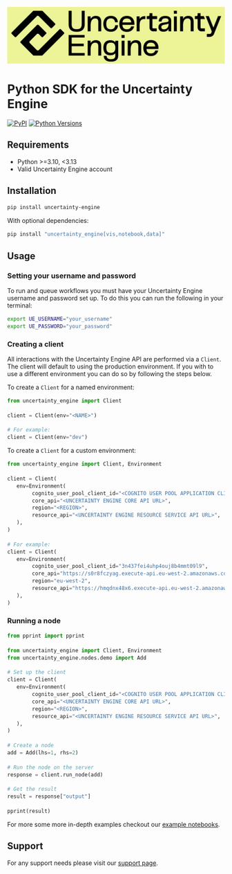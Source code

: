 ![Uncertainty Engine banner](https://github.com/digiLab-ai/uncertainty-engine-types/raw/main/assets/images/uncertainty-engine-logo.png)

# Python SDK for the Uncertainty Engine

[![PyPI](https://badge.fury.io/py/uncertainty-engine.svg)](https://badge.fury.io/py/uncertainty-engine) [![Python Versions](https://img.shields.io/pypi/pyversions/uncertainty-engine.svg)](https://pypi.org/project/uncertainty-engine/)

## Requirements

- Python >=3.10, <3.13
- Valid Uncertainty Engine account

## Installation

```bash
pip install uncertainty-engine
```

With optional dependencies:

```bash
pip install "uncertainty_engine[vis,notebook,data]"
```

## Usage

### Setting your username and password

To run and queue workflows you must have your Uncertainty Engine username and password set up. To do this you can run the following in your terminal:

```bash
export UE_USERNAME="your_username"
export UE_PASSWORD="your_password"
```

### Creating a client

All interactions with the Uncertainty Engine API are performed via a `Client`. The client will default to using the production environment. If you with to use a different environment you can do so by following the steps below.

To create a `Client` for a named environment:

```python
from uncertainty_engine import Client

client = Client(env="<NAME>")

# For example:
client = Client(env="dev")
```

To create a `Client` for a custom environment:

```python
from uncertainty_engine import Client, Environment

client = Client(
   env=Environment(
        cognito_user_pool_client_id="<COGNITO USER POOL APPLICATION CLIENT ID>",
        core_api="<UNCERTAINTY ENGINE CORE API URL>",
        region="<REGION>",
        resource_api="<UNCERTAINTY ENGINE RESOURCE SERVICE API URL>",
   ),
)

# For example:
client = Client(
   env=Environment(
        cognito_user_pool_client_id="3n437fei4uhp4ouj8b4mmt09l9",
        core_api="https://s0r8fczyag.execute-api.eu-west-2.amazonaws.com",
        region="eu-west-2",
        resource_api="https://hmqdnx48x6.execute-api.eu-west-2.amazonaws.com",
   ),
)
```

### Running a node

```python
from pprint import pprint

from uncertainty_engine import Client, Environment
from uncertainty_engine.nodes.demo import Add

# Set up the client
client = Client(
   env=Environment(
        cognito_user_pool_client_id="<COGNITO USER POOL APPLICATION CLIENT ID>",
        core_api="<UNCERTAINTY ENGINE CORE API URL>",
        region="<REGION>",
        resource_api="<UNCERTAINTY ENGINE RESOURCE SERVICE API URL>",
   ),
)

# Create a node
add = Add(lhs=1, rhs=2)

# Run the node on the server
response = client.run_node(add)

# Get the result
result = response["output"]

pprint(result)
```

For more some more in-depth examples checkout our [example notebooks](https://github.com/digiLab-ai/uncertainty-engine-sdk/tree/dev/examples).

## Support

For any support needs please visit our [support page](https://support.uncertaintyengine.ai).
